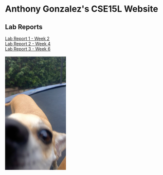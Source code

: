 # Anthony Gonzalez's CSE15L Website
## Lab Reports
[Lab Report 1 - Week 2](lab-report-1-week-2.html)
<br>
[Lab Report 2 - Week 4](lab-report-2-week-4.html)
<br>
[Lab Report 3 - Week 6](lab-report-3-week-6.html)
<br><br>
<img src="photos/NALAAA.jpg" alt="VSCodeScreenshot" width="200"/>
